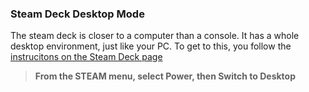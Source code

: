 
### Steam Deck Desktop Mode

The steam deck is closer to a computer than a console. It has a whole desktop environment, just like your PC. To get to this, you follow the [instrucitons on the Steam Deck page](https://help.steampowered.com/en/faqs/view/671A-4453-E8D2-323C#:~:text=How%20do%20I%20get%20to%20the%20desktop%3F)

> **From the STEAM menu, select Power, then Switch to Desktop**
